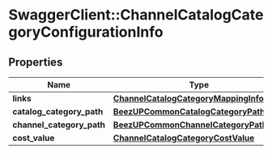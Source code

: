 # SwaggerClient::ChannelCatalogCategoryConfigurationInfo

## Properties
Name | Type | Description | Notes
------------ | ------------- | ------------- | -------------
**links** | [**ChannelCatalogCategoryMappingInfoLinks**](ChannelCatalogCategoryMappingInfoLinks.md) |  | 
**catalog_category_path** | [**BeezUPCommonCatalogCategoryPath**](BeezUPCommonCatalogCategoryPath.md) |  | 
**channel_category_path** | [**BeezUPCommonChannelCategoryPath**](BeezUPCommonChannelCategoryPath.md) |  | [optional] 
**cost_value** | [**ChannelCatalogCategoryCostValue**](ChannelCatalogCategoryCostValue.md) |  | [optional] 


